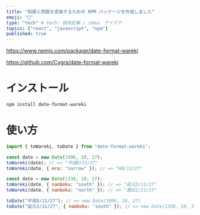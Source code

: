 ```yaml
---
title: "和暦と西暦を変換するための NPM パッケージを作成しました"
emoji: "📅"
type: "tech" # tech: 技術記事 / idea: アイデア
topics: ["react", "javascript", "npm"]
published: true
---
```


https://www.npmjs.com/package/date-format-wareki

https://github.com/Cygra/date-format-wareki

# インストール

```bash
npm install date-format-wareki
```

# 使い方

```javascript
import { toWareki, toDate } from "date-format-wareki";

const date = new Date(1996, 10, 27);
toWareki(date); // => "平成8/11/27"
toWareki(date, { era: "narrow" }); // => "H8/11/27"

const date = new Date(1338, 10, 27);
toWareki(date, { nanboku: "south" }); // => "延元3/11/27"
toWareki(date, { nanboku: "north" }); // => "暦応1/11/27"

toDate("平成8/11/27"); // => new Date(1996, 10, 27)
toDate("延元3/11/27", { namboku: "south" }); // => new Date(1338, 10, 27)
```
